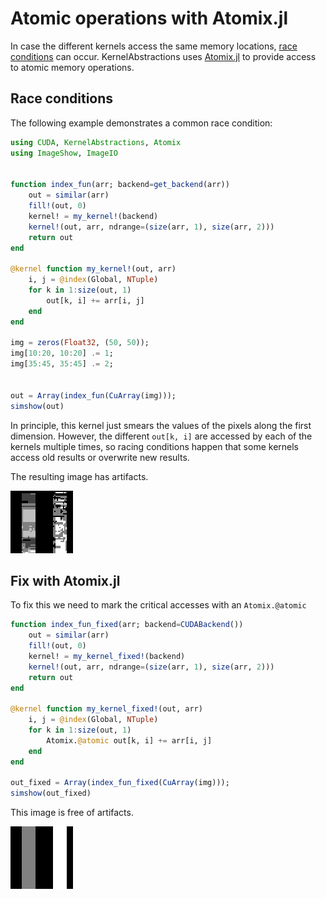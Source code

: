 # Atomic operations with Atomix.jl

In case the different kernels access the same memory locations, [race conditions](https://en.wikipedia.org/wiki/Race_condition) can occur.
KernelAbstractions uses  [Atomix.jl](https://github.com/JuliaConcurrent/Atomix.jl) to provide access to atomic memory operations.

## Race conditions

The following example demonstrates a common race condition:

```julia
using CUDA, KernelAbstractions, Atomix
using ImageShow, ImageIO


function index_fun(arr; backend=get_backend(arr))
	out = similar(arr)
	fill!(out, 0)
	kernel! = my_kernel!(backend)
	kernel!(out, arr, ndrange=(size(arr, 1), size(arr, 2)))
	return out
end

@kernel function my_kernel!(out, arr)
	i, j = @index(Global, NTuple)
	for k in 1:size(out, 1)
		out[k, i] += arr[i, j]
	end
end

img = zeros(Float32, (50, 50));
img[10:20, 10:20] .= 1;
img[35:45, 35:45] .= 2;


out = Array(index_fun(CuArray(img)));
simshow(out)
```
In principle, this kernel just smears the values of the pixels along the first dimension. 
However, the different `out[k, i]` are accessed by each of the kernels multiple times, so racing conditions happen that some
kernels access old results or overwrite new results.

The resulting image has artifacts.

![Resulting Image has artifacts](../assets/atomix_broken.png)


## Fix with Atomix.jl
To fix this we need to mark the critical accesses with an `Atomix.@atomic`
```julia
function index_fun_fixed(arr; backend=CUDABackend())
	out = similar(arr)
	fill!(out, 0)
	kernel! = my_kernel_fixed!(backend)
	kernel!(out, arr, ndrange=(size(arr, 1), size(arr, 2)))
	return out
end

@kernel function my_kernel_fixed!(out, arr)
	i, j = @index(Global, NTuple)
	for k in 1:size(out, 1)
		Atomix.@atomic out[k, i] += arr[i, j]
	end
end

out_fixed = Array(index_fun_fixed(CuArray(img)));
simshow(out_fixed)
```
This image is free of artifacts.

![Resulting image is correct.](../assets/atomix_correct.png)
